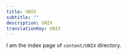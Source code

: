 ```yaml
---
title: UNIX
subtitle: ""
description: UNIX
translationKey: UNIX
---
```


I am the index page of `content/UNIX` directory.
